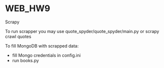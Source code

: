 # WEB_HW9
Scrapy

To run scrapper you may use quote_spyder/quote_spyder/main.py or scrapy crawl quotes

To fill MongoDB with scrapped data:
- fill Mongo credentials in config.ini
- run books.py